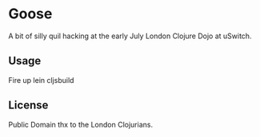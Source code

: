 # Goose

A bit of silly quil hacking at the early July London Clojure Dojo at uSwitch.

## Usage

Fire up lein cljsbuild

## License

Public Domain thx to the London Clojurians.
